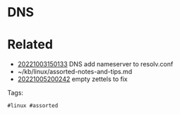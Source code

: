 # DNS

# Related

- [20221003150133](/zet/20221003150133/README.md) DNS add nameserver to resolv.conf
- ~/kb/linux/assorted-notes-and-tips.md
- [20221005200242](/zet/20221005200242/README.md) empty zettels to fix

Tags:

    #linux #assorted 
